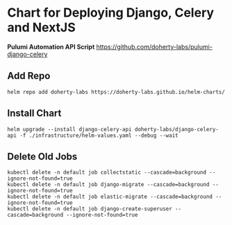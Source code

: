 # Chart for Deploying Django, Celery and NextJS

**Pulumi Automation API Script**
https://github.com/doherty-labs/pulumi-django-celery

## Add Repo

`helm repo add doherty-labs https://doherty-labs.github.io/helm-charts/`

## Install Chart
`helm upgrade --install django-celery-api doherty-labs/django-celery-api -f ./infrastructure/helm-values.yaml --debug --wait`

## Delete Old Jobs 

```
kubectl delete -n default job collectstatic --cascade=background --ignore-not-found=true
kubectl delete -n default job django-migrate --cascade=background --ignore-not-found=true
kubectl delete -n default job elastic-migrate --cascade=background --ignore-not-found=true
kubectl delete -n default job django-create-superuser --cascade=background --ignore-not-found=true
```
